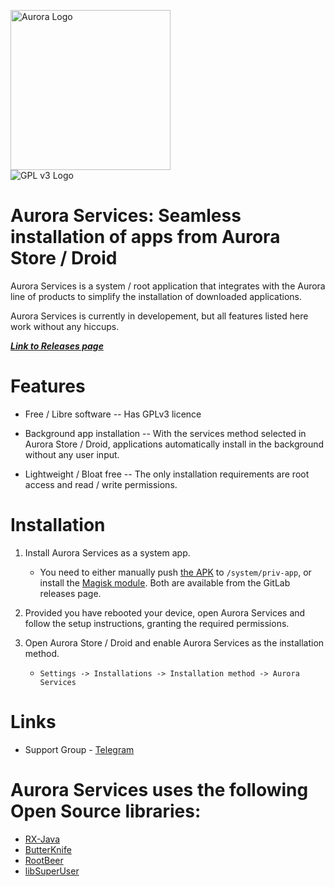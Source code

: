 <img src="https://i.imgur.com/AjpVdxW.png" height="256" alt="Aurora Logo"><br/><img src="https://www.gnu.org/graphics/gplv3-88x31.png" alt="GPL v3 Logo"> 

# Aurora Services: Seamless installation of apps from Aurora Store / Droid

Aurora Services is a system / root application that integrates with the Aurora line of products to simplify the installation of downloaded applications.

Aurora Services is currently in developement, but all features listed here work without any hiccups.

[***Link to Releases page***](https://gitlab.com/AuroraOSS/AuroraServices/-/releases)

# Features

* Free / Libre software
  -- Has GPLv3 licence

* Background app installation
  -- With the services method selected in Aurora Store / Droid, applications automatically install in the background without any user input.

* Lightweight / Bloat free
  -- The only installation requirements are root access and read / write permissions.

# Installation

1. Install Aurora Services as a system app.
   - You need to either manually push [the APK](https://gitlab.com/AuroraOSS/AuroraServices/-/releases) to `/system/priv-app`, or install the [Magisk module](https://gitlab.com/AuroraOSS/AuroraServices/-/releases). Both are available from the GitLab releases page.

2. Provided you have rebooted your device, open Aurora Services and follow the setup instructions, granting the required permissions.

3. Open Aurora Store / Droid and enable Aurora Services as the installation method.
   - `Settings -> Installations -> Installation method -> Aurora Services`

# Links

* Support Group - [Telegram](https://t.me/AuroraDroid)

# Aurora Services uses the following Open Source libraries:

* [RX-Java](https://github.com/ReactiveX/RxJava)
* [ButterKnife](https://github.com/JakeWharton/butterknife)
* [RootBeer](https://github.com/scottyab/rootbeer)
* [libSuperUser](https://github.com/Chainfire/libsuperuser)